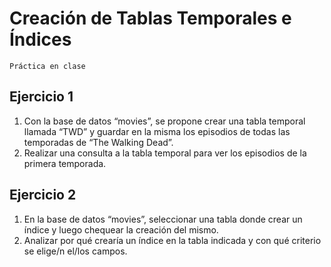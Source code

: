 # Creación de Tablas Temporales e Índices
    Práctica en clase
## Ejercicio 1

1. Con la base de datos “movies”, se propone crear una tabla temporal llamada “TWD” y guardar en la misma 
los episodios de todas las temporadas de “The Walking Dead”.
 2. Realizar una consulta a la tabla temporal para ver los episodios de la primera temporada.

## Ejercicio 2

1. En la base de datos “movies”, seleccionar una tabla donde crear un índice y luego chequear la creación
 del mismo. 
2. Analizar por qué crearía un índice en la tabla indicada y con qué criterio se elige/n el/los campos.